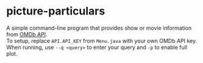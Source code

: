 # picture-particulars
A simple command-line program that provides show or movie information
from [OMDb API](https://www.omdbapi.com/).  
To setup, replace `API.API_KEY` from `Menu.java` with your own OMDb API key.  
When running, use `--q <query>` to enter your query and `-p` to enable full plot.